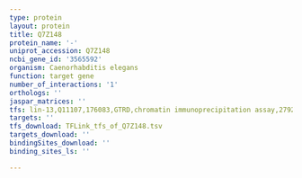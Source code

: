 ```yaml
---
type: protein
layout: protein
title: Q7Z148
protein_name: '-'
uniprot_accession: Q7Z148
ncbi_gene_id: '3565592'
organism: Caenorhabditis elegans
function: target gene
number_of_interactions: '1'
orthologs: ''
jaspar_matrices: ''
tfs: lin-13,Q11107,176083,GTRD,chromatin immunoprecipitation assay,27924024%5Buid%5D,No
targets: ''
tfs_download: TFLink_tfs_of_Q7Z148.tsv
targets_download: ''
bindingSites_download: ''
binding_sites_ls: ''

---
```

